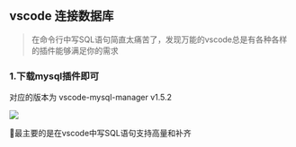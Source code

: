 ## vscode 连接数据库

> 在命令行中写SQL语句简直太痛苦了，发现万能的vscode总是有各种各样的插件能够满足你的需求



### 1.下载mysql插件即可

对应的版本为   vscode-mysql-manager v1.5.2

<img src="https://43423.oss-cn-beijing.aliyuncs.com/img/20190918191300.png"/>





:diamond_shape_with_a_dot_inside:最主要的是在vscode中写SQL语句支持高量和补齐

